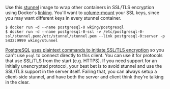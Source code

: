Use this [stunnel][] image to wrap other containers in SSL/TLS
encryption using Docker's [linking][].  You'll want to
[volume-mount][volume-mount] your SSL keys, since you may want
different keys in every stunnel container.

    $ docker run -d --name postgresql-0 wking/postgresql
    $ docker run -d --name postgresql-0-ssl -v /etc/postgresql-0-ssl/stunnel.pem:/etc/stunnel/stunnel.pem --link postgresql-0:server -p 5432:9999 wking/stunnel

[PostgreSQL][] [uses plaintext commands to initiate SSL/TLS
encryption][SSLRequest] so you can't use `psql` to connect directly to
this client.  You can use it for protocols that use SSL/TLS from the
start (e.g. HTTPS).  If you need support for an initially unencrypted
protocol, your best bet is to avoid stunnel and use the SSL/TLS
support in the server itself.  Failing that, you can always setup a
client-side stunnel, and have both the server and client think they're
talking in the clear.

[stunnel]: https://www.stunnel.org/
[linking]: http://docs.docker.io/en/latest/use/port_redirection/#linking-a-container
[volume-mount]: http://docs.docker.io/en/latest/use/working_with_volumes/#mount-a-host-directory-as-a-container-volume
[PostgreSQL]: http://postgresql.io/
[SSLRequest]: http://www.postgresql.org/docs/devel/static/protocol-flow.html#AEN100370
